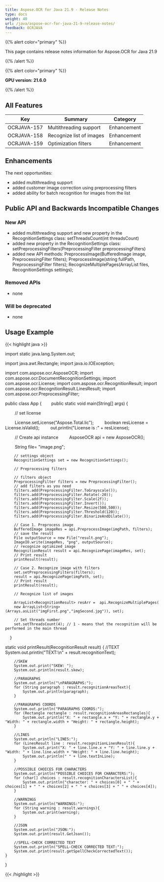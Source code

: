 ```yaml
---
title: Aspose.OCR for Java 21.9 - Release Notes
type: docs
weight: 40
url: /java/aspose-ocr-for-java-21-9-release-notes/
feedback: OCRJAVA
---
```


{{% alert color="primary" %}}

This page contains release notes information for Aspose.OCR for Java 21.9

{{% /alert %}}

{{% alert color="primary" %}}

**GPU version: 21.6.0**

{{% /alert %}}

## All Features

|Key|Summary|Category|
|---|---|---|
|OCRJAVA-157|Multithreading support|Enhancement|
|OCRJAVA-158|Recognize list of images|Enhancement|
|OCRJAVA-159|Optimization filters|Enhancement|


## Enhancements

The next opportunities:

- added multithreading support
- added customer image correction using preprocessing filters
- added ability for batch recognition for images from the list

## Public API and Backwards Incompatible Changes

### New API

- added multithreading support and new property in the RecognitionSettings class: setThreadsCount(int threadsCount)
- added new property in the RecognitionSettings class: setPreprocessingFilters(PreprocessingFilter preprocessingFilters)
- added new API methods:
		PreprocessImage(BufferedImage image, PreprocessingFilter filters);
		PreprocessImage(string fullPath, PreprocessingFilter filters);
		RecognizeMultiplePages(ArrayList files, RecognitionSettings settings);

### Removed APIs

- none


### Will be deprecated

- none

## Usage Example

{{< highlight java >}}

import static java.lang.System.out;

import java.awt.Rectangle;
import java.io.IOException;

import com.aspose.ocr.AsposeOCR;
import com.aspose.ocr.DocumentRecognitionSettings;
import com.aspose.ocr.License;
import com.aspose.ocr.RecognitionResult;
import com.aspose.ocr.RecognitionResult.LinesResult;
import com.aspose.ocr.PreprocessingFilter;


public class App {
       public static void main(String[] args) {

        // set license    

        License.setLicense("Aspose.Total.lic");
        boolean resLicense = License.isValid();
        out.println("License is :" + resLicense);

        // Create api instance
        AsposeOCR api = new AsposeOCR();

        String file= "image.png";		
		
	    // settings object 
		RecognitionSettings set = new RecognitionSettings();
		
		// Preprocessing filters
		
		// filters object
		PreprocessingFilter filters = new PreprocessingFilter();
		// add filters as you need
		filters.add(PreprocessingFilter.ToGrayscale());
		filters.add(PreprocessingFilter.Rotate(-20));
		filters.add(PreprocessingFilter.Scale(2f));
		filters.add(PreprocessingFilter.Invert());
		filters.add(PreprocessingFilter.Resize(500,500));
		filters.add(PreprocessingFilter.Threshold(120));
		filters.add(PreprocessingFilter.BinarizeAndDilate());
		
		// Case 1. Preprocess image
		BufferedImage imageRes = api.PreprocessImage(imgPath, filters);
		// save the result
		File outputSource = new File("result.png");
		ImageIO.write(imageRes, "png", outputSource);
		// recognize optimized image
		RecognitionResult result = api.RecognizePage(imageRes, set);	
		// Print result
		printResult(result);

		// Case 2. Recognize image with filters
		set.setPreprocessingFilters(filters);
		result = api.RecognizePage(imgPath, set);	
		// Print result
		printResult(result);
		
		// Recognize list of images
		
		ArrayList<RecognitionResult> resArr =  api.RecognizeMultiplePages(
		new ArrayList<String>(Arrays.asList("imgFirst.png","imgSecond.jpg")), set);
		
		// Set threads number
		set.setThreadsCount(4); // 1 - means that the recognition will be performed in the main thread
    }


  static void printResult(RecognitionResult result) {
    	//TEXT
    	System.out.println("TEXT:\n" + result.recognitionText);
    	
    	//SKEW
    	System.out.print("SKEW: ");
    	System.out.println(result.skew);
    	
    	//PARAGRAPHS
    	System.out.println("\nPARAGRAPHS:");    	
    	for (String paragraph : result.recognitionAreasText){
    		System.out.println(paragraph);
    	}
    	
     	//PARAGRAPHS COORDS
    	System.out.println("PARAGRAPHS COORDS:");
    	for (Rectangle rectangle : result.recognitionAreasRectangles){
    		System.out.println("X: " + rectangle.x + "Y: " + rectangle.y + "Width: " + rectangle.width + "Height: " + rectangle.height);
    	}
    	
    	//LINES
    	System.out.println("LINES:");
    	for (LinesResult line : result.recognitionLinesResult){
    		System.out.print("X: " + line.line.x + "Y: " + line.line.y + "Width: " + line.line.width + "Height: " + line.line.height);
    		System.out.println(" " + line.textInLine);
    	}
    	
    	//POSSIBLE CHOICES FOR CHARACTERS
    	System.out.println("POSSIBLE CHOICES FOR CHARACTERS:");
    	for (char[] choices : result.recognitionCharactersList){
    		System.out.println("character: " + choices[0] + " " + choices[1] + " " + choices[2] + " " + choices[3] + " " + choices[4]);
    	}    	
    	
    	//WARNINGS
    	System.out.println("WARNINGS:");
    	for (String warning : result.warnings){
    		System.out.print(warning);
    	}
    	
    	//JSON
    	System.out.println("JSON:");
    	System.out.print(result.GetJson());
    	
    	//SPELL-CHECK CORRECTED TEXT
    	System.out.println("SPELL-CHECK CORRECTED TEXT:");
    	System.out.print(result.getSpellCheckCorrectedText());
    }
}

{{< /highlight >}}
